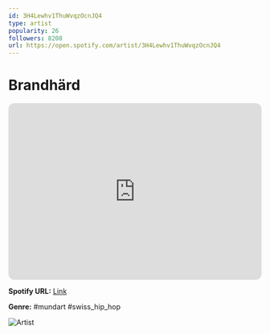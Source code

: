 ```yaml
---
id: 3H4Lewhv1ThuWvqzOcnJQ4
type: artist
popularity: 26
followers: 8208
url: https://open.spotify.com/artist/3H4Lewhv1ThuWvqzOcnJQ4
---
```

# Brandhärd

<iframe style="border-radius:12px" src="https://open.spotify.com/embed/artist/3H4Lewhv1ThuWvqzOcnJQ4" width="100%" height="352" frameBorder="0" allowfullscreen="" allow="autoplay; clipboard-write; encrypted-media; fullscreen; picture-in-picture" loading="lazy"></iframe>

**Spotify URL:** [Link](https://open.spotify.com/artist/3H4Lewhv1ThuWvqzOcnJQ4)

**Genre:**  #mundart #swiss_hip_hop

![Artist](https://i.scdn.co/image/ab6761610000e5eb08db4ffc57d3b51ffb8ea73e)
